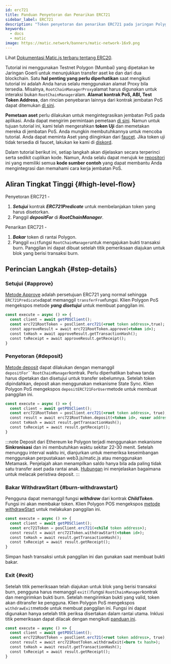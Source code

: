 ```yaml
---
id: erc721
title: Panduan Penyetoran dan Penarikan ERC721
sidebar_label: ERC721
description: "Token penyetoran dan penarikan ERC721 pada jaringan Polygon."
keywords:
  - docs
  - matic
image: https://matic.network/banners/matic-network-16x9.png
---
```


Lihat [Dokumentasi Matic.js terbaru tentang ERC20](https://maticnetwork.github.io/matic.js/docs/pos/erc721/).

Tutorial ini menggunakan Testnet Polygon (Mumbai) yang dipetakan ke Jaringan Goerli untuk menunjukkan transfer aset ke dan dari dua blockchain. Satu **hal penting yang perlu diperhatikan** saat mengikuti tutorial ini adalah Anda harus selalu menggunakan alamat Proxy bila tersedia. Misalnya, `RootChainManagerProxy`alamat harus digunakan untuk interaksi bukan `RootChainManager`alam. **Alamat kontrak PoS, ABI, Test Token Address**, dan rincian penyebaran lainnya dari kontrak jembatan PoS dapat ditemukan [di sini](/docs/develop/ethereum-polygon/pos/deployment).

**Pemetaan aset** perlu dilakukan untuk mengintegrasikan jembatan PoS pada aplikasi. Anda dapat mengirim permintaan pemetaan [di sini](/docs/develop/ethereum-polygon/submit-mapping-request). Namun untuk tujuan tutorial ini, kami telah mengerahkan **token Uji** dan memetakan mereka di jembatan PoS. Anda mungkin membutuhkannya untuk mencoba tutorial. Anda dapat meminta Aset yang diinginkan dari [faucet](https://faucet.polygon.technology/). Jika token uji tidak tersedia di faucet, lakukan ke kami di [diskord](https://discord.com/invite/0xPolygon).

Dalam tutorial berikut ini, setiap langkah akan dijelaskan secara terperinci serta sedikit cuplikan kode. Namun, Anda selalu dapat merujuk ke [repositori](https://github.com/maticnetwork/matic.js/tree/v2.0.2/examples/POS-client) ini yang memiliki semua **kode sumber contoh** yang dapat membantu Anda mengintegrasi dan memahami cara kerja jembatan PoS.

## Aliran Tingkat Tinggi {#high-level-flow}

Penyetoran ERC721 -

1. **_Setujui_** kontrak **_ERC721Predicate_** untuk membelanjakan token yang harus disetorkan.
2. Panggil **_depositFor_** di **_RootChainManager_**.

Penarikan ERC721 -

1. **_Bakar_** token di rantai Polygon.
2. Panggil `exit`fungsi `RootChainManager`untuk mengajukan bukti transaksi burn. Panggilan ini dapat dibuat setelah titik pemeriksaan diajukan untuk blok yang berisi transaksi burn.

## Perincian Langkah {#step-details}
### Setujui {#approve}

[Metode Approve](https://maticnetwork.github.io/matic.js/docs/pos/erc721/approve/) adalah persetujuan ERC721 yang normal sehingga `ERC721Predicate`dapat memanggil `transferFrom`fungsi. Klien Polygon PoS mengekspos metode **_yang disetujui_** untuk membuat panggilan ini.

```jsx
const execute = async () => {
  const client = await getPOSClient();
  const erc721RootToken = posClient.erc721(<root token address>,true);
  const approveResult = await erc721RootToken.approve(<token id>);
  const txHash = await approveResult.getTransactionHash();
  const txReceipt = await approveResult.getReceipt();
}
 ```

### Penyetoran {#deposit}

[Metode deposit](https://maticnetwork.github.io/matic.js/docs/pos/erc721/deposit/) dapat dilakukan dengan memanggil `depositFor``RootChainManager`kontrak. Perlu diperhatikan bahwa tanda harus dipetakan dan disetujui untuk transfer sebelumnya. Setelah token dipindahkan, deposit akan menggunakan mekanisme State Sync. Klien Polygon PoS mengekspos `depositERC721ForUser`metode untuk membuat panggilan ini.

```jsx
const execute = async () => {
  const client = await getPOSClient();
  const erc721RootToken = posClient.erc721(<root token address>, true);
  const result = await erc721RootToken.deposit(<token id>, <user address>);
  const txHash = await result.getTransactionHash();
  const txReceipt = await result.getReceipt();
}
```

:::note
Deposit dari Ethereum ke Polygon terjadi menggunakan mekanisme **Sinkronisasi** dan ini membutuhkan waktu sekitar 22-30 menit. Setelah menunggu interval waktu ini, dianjurkan untuk memeriksa keseimbangan menggunakan perpustakaan web3.js/matic.js atau menggunakan Metamask. Penjelajah akan menampilkan saldo hanya bila ada paling tidak satu transfer aset pada rantai anak. [<ins>Hubungan</ins>](docs/develop/ethereum-polygon/pos/deposit-withdraw-event-pos/) ini menjelaskan bagaimana untuk melacak peristiwa deposit.
:::

### Bakar WithdrawStart {#burn-withdrawstart}

Pengguna dapat memanggil fungsi **_withdraw_** dari kontrak **_ChildToken_**. Fungsi ini akan membakar token. Klien Polygon POS mengekspos [metode withdrawStart](https://maticnetwork.github.io/matic.js/docs/pos/erc721/withdraw-start/) untuk melakukan panggilan ini.

```jsx
const execute = async () => {
  const client = await getPOSClient();
  const erc721Token = posClient.erc721(<child token address>);
  const result = await erc721Token.withdrawStart(<token id>);
  const txHash = await result.getTransactionHash();
  const txReceipt = await result.getReceipt();
}
```

Simpan hash transaksi untuk panggilan ini dan gunakan saat membuat bukti bakar.

### Exit {#exit}

Setelah titik pemeriksaan telah diajukan untuk blok yang berisi transaksi burn, pengguna harus memanggil `exit()`fungsi `RootChainManager`kontrak dan mengirimkan bukti burn. Setelah mengirimkan bukti yang valid, token akan ditransfer ke pengguna. Klien Polygon PoS mengekspos `withdrawExit`metode untuk membuat panggilan ini. Fungsi ini dapat digunakan hanya setelah titik periksa disertakan dalam rantai utama. Inklusi titik pemeriksaan dapat dilacak dengan mengikuti [panduan ini](/docs/develop/ethereum-polygon/pos/deposit-withdraw-event-pos.md#checkpoint-events).

```jsx
const execute = async () => {
  const client = await getPOSClient();
  const erc721RootToken = posClient.erc721(<root token address>, true);
  const result = await erc721RootToken.withdrawExit(<burn tx hash>);
  const txHash = await result.getTransactionHash();
  const txReceipt = await result.getReceipt();
}
```
